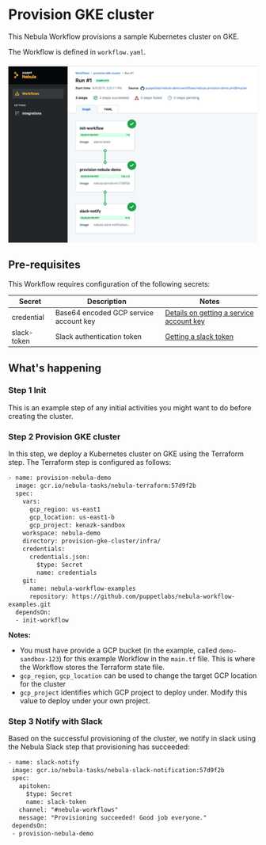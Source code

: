 # Provision GKE cluster 

This Nebula Workflow provisions a sample Kubernetes cluster on GKE. 

The Workflow is defined in `workflow.yaml`.

<h4 align="center"><img src="../media/provision-k8s-cluster.png" alt="Provision GKE cluster"></h4>

## Pre-requisites
This Workflow requires configuration of the following secrets:

| Secret        | Description   | Notes   | 
| ------------- | ------------- | ------- |
| credential    | Base64 encoded GCP service account key | [Details on getting a service account key](https://cloud.google.com/iam/docs/creating-managing-service-account-keys) |
| slack-token   | Slack authentication token | [Getting a slack token](https://get.slack.help/hc/en-us/articles/215770388-Create-and-regenerate-API-tokens) |

## What's happening

### Step 1 Init
This is an example step of any initial activities you might want to do before creating the cluster.

### Step 2 Provision GKE cluster
In this step, we deploy a Kubernetes cluster on GKE using the Terraform step. The Terraform step is configured as follows: 
```
- name: provision-nebula-demo
  image: gcr.io/nebula-tasks/nebula-terraform:57d9f2b
  spec:
    vars:
      gcp_region: us-east1
      gcp_location: us-east1-b
      gcp_project: kenazk-sandbox
    workspace: nebula-demo
    directory: provision-gke-cluster/infra/
    credentials:
      credentials.json:
        $type: Secret
        name: credentials
    git:
      name: nebula-workflow-examples
      repository: https://github.com/puppetlabs/nebula-workflow-examples.git
  dependsOn:
  - init-workflow
```
**Notes:**
- You must have provide a GCP bucket (in the example, called `demo-sandbox-123`) for this example Workflow in the `main.tf` file. This is where the Workflow stores the Terraform state file. 
- `gcp_region`, `gcp_location` can be used to change the target GCP location for the cluster
- `gcp_project` identifies which GCP project to deploy under. Modify this value to deploy under your own project.
 
 ### Step 3 Notify with Slack
 Based on the successful provisioning of the cluster, we notify in slack using the Nebula Slack step that provisioning has succeeded: 
 ```
 - name: slack-notify
  image: gcr.io/nebula-tasks/nebula-slack-notification:57d9f2b
  spec:
    apitoken:
      $type: Secret
      name: slack-token
    channel: "#nebula-workflows"
    message: "Provisioning succeeded! Good job everyone."
  dependsOn:
  - provision-nebula-demo
  ```
